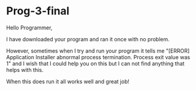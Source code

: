 # Prog-3-final
Hello Programmer,

I have downloaded your program and ran it once with no problem. 

However, sometimes when I try and run your program it tells me "[ERROR] Application Installer abnormal process termination. Process exit value was 1" and I wish that I could help you on this but I can not find anything that helps with this. 

When this does run it all works well and great job!

